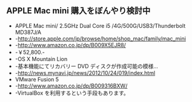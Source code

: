 ## APPLE Mac mini 購入をぼんやり検討中

* APPLE Mac mini/ 2.5GHz Dual Core i5 /4G/500G/USB3/Thunderbolt MD387J/A
* -http://store.apple.com/jp/browse/home/shop_mac/family/mac_mini
* -http://www.amazon.co.jp/dp/B009X5EJR8/
* -￥52,800.-
* -OS X Mountain Lion 
* -基本機能にてリカバリー DVD ディスクが作成可能の模様...
* -http://news.mynavi.jp/news/2012/10/24/019/index.html
* VMware Fusion 5
* -http://www.amazon.co.jp/dp/B009316BXW/
* -VirtualBox を利用するという手段もあります。



